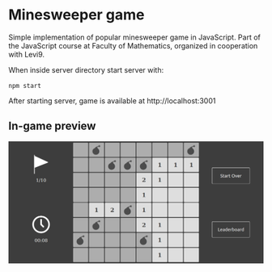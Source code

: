 # Minesweeper game

Simple implementation of popular minesweeper game in JavaScript. Part of the JavaScript course at Faculty of Mathematics, organized in cooperation with Levi9.


When inside server directory start server with:
```
npm start
```
After starting server, game is available at http://localhost:3001


## In-game preview
![screenshot](screenshot.png)

